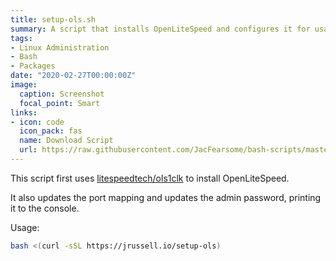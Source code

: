 ```yaml
---
title: setup-ols.sh
summary: A script that installs OpenLiteSpeed and configures it for usage
tags:
- Linux Administration
- Bash
- Packages
date: "2020-02-27T00:00:00Z"
image:
  caption: Screenshot
  focal_point: Smart
links:
- icon: code
  icon_pack: fas
  name: Download Script
  url: https://raw.githubusercontent.com/JacFearsome/bash-scripts/master/setup-scripts/setup-ols.sh
---
```

This script first uses [litespeedtech/ols1clk](https://github.com/litespeedtech/ols1clk) to install OpenLiteSpeed.

It also updates the port mapping and updates the admin password, printing it to the console.

Usage:
```sh
bash <(curl -sSL https://jrussell.io/setup-ols)
```